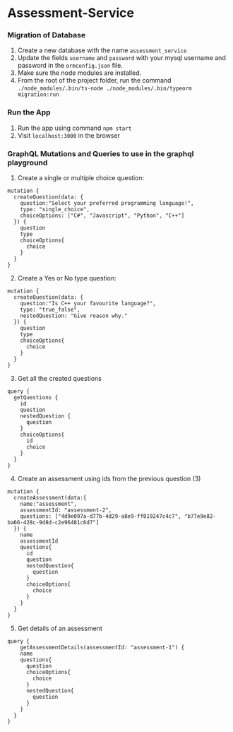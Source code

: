 # Assessment-Service

### Migration of Database
1. Create a new database with the name `assessment_service`
2. Update the fields `username` and `password` with your mysql username and password in the `ormconfig.json` file.
2. Make sure the node modules are installed.
3. From the root of the project folder, run the command `./node_modules/.bin/ts-node ./node_modules/.bin/typeorm migration:run`

### Run the App
1. Run the app using command `npm start`
2. Visit `localhost:3000` in the browser

### GraphQL Mutations and Queries to use in the graphql playground
1. Create a single or multiple choice question:
```
mutation {
  createQuestion(data: {
    question:"Select your preferred programming language!",
    type: "single_choice",
    choiceOptions: ["C#", "Javascript", "Python", "C++"]
  }) {
    question
    type
    choiceOptions{
      choice
    }
  }
}
```

2. Create a Yes or No type question:
```
mutation {
  createQuestion(data: {
    question:"Is C++ your favourite language?",
    type: "true_false",
    nestedQuestion: "Give reason why."
  }) {
    question
    type
    choiceOptions{
      choice
    }
  }
}
```

3. Get all the created questions
```
query {
  getQuestions {
    id
    question
    nestedQuestion {
      question
    }
    choiceOptions{
      id
      choice
    }
  }
}
```

4. Create an assessment using ids from the previous question (3)
```
mutation {
  createAssessment(data:{
    name:"assessment",
    assessmentId: "assessment-2",
    questions: ["4d9e097a-d77b-4d29-a8e9-ff019247c4c7", "b77e9e82-ba66-428c-9d8d-c2e96481c6d7"]
  }) {
    name
    assessmentId
    questions{
      id
      question
      nestedQuestion{
        question
      }
      choiceOptions{
        choice
      }
    }
  }
}
```

5. Get details of an assessment
```
query {
 	getAssessmentDetails(assessmentId: "assessment-1") {
  	name
    questions{
      question
      choiceOptions{
        choice
      }
      nestedQuestion{
        question
      }
    }
  } 
}
```
